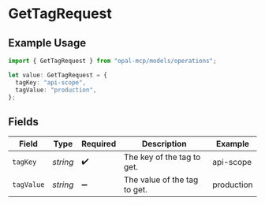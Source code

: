 # GetTagRequest

## Example Usage

```typescript
import { GetTagRequest } from "opal-mcp/models/operations";

let value: GetTagRequest = {
  tagKey: "api-scope",
  tagValue: "production",
};
```

## Fields

| Field                        | Type                         | Required                     | Description                  | Example                      |
| ---------------------------- | ---------------------------- | ---------------------------- | ---------------------------- | ---------------------------- |
| `tagKey`                     | *string*                     | :heavy_check_mark:           | The key of the tag to get.   | api-scope                    |
| `tagValue`                   | *string*                     | :heavy_minus_sign:           | The value of the tag to get. | production                   |